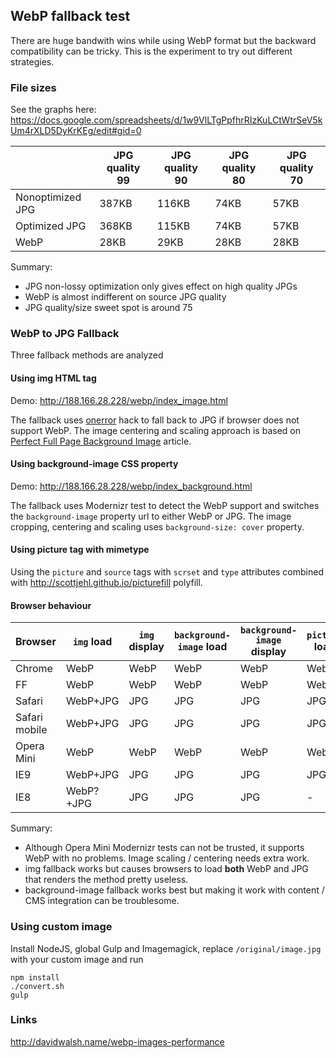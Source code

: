 ## WebP fallback test

There are huge bandwith wins while using WebP format but the backward compatibility can be tricky. This is the experiment to try out different strategies.


### File sizes

See the graphs here: https://docs.google.com/spreadsheets/d/1w9VlLTgPpfhrRIzKuLCtWtrSeV5kUm4rXLD5DyKrKEg/edit#gid=0

|                 |JPG quality 99 |JPG quality 90 |JPG quality 80 |JPG quality 70 |
|-----------------|---------------|---------------|---------------|---------------|
|Nonoptimized JPG |387KB          |116KB          |74KB           |57KB           |
|Optimized JPG    |368KB          |115KB          |74KB           |57KB           |
|WebP             |28KB           |29KB           |28KB           |28KB           |

Summary:
- JPG non-lossy optimization only gives effect on high quality JPGs    
- WebP is almost indifferent on source JPG quality
- JPG quality/size sweet spot is around 75

### WebP to JPG Fallback


Three fallback methods are analyzed

#### Using img HTML tag

Demo: http://188.166.28.228/webp/index_image.html

The fallback uses [onerror](https://css-tricks.com/webp-with-fallback) hack to fall back to JPG if browser does not support WebP. The image centering and scaling approach is based on [Perfect Full Page Background Image](https://css-tricks.com/perfect-full-page-background-image) article.

#### Using background-image CSS property

Demo: http://188.166.28.228/webp/index_background.html

The fallback uses Modernizr test to detect the WebP support and switches the ```background-image``` property url to either WebP or JPG. The image cropping, centering and scaling uses ```background-size: cover``` property.

#### Using picture tag with mimetype

Using the ```picture``` and ```source``` tags with ```scrset``` and ```type``` attributes combined with http://scottjehl.github.io/picturefill polyfill.

#### Browser behaviour

|Browser|```img``` load|```img``` display|```background-image``` load|```background-image``` display|```picture``` load|```picture``` display|
|-------------|----------|-----|-----|-----|-----|-----|
|Chrome       |WebP      |WebP |WebP |WebP |WebP |WebP |
|FF           |WebP      |WebP |WebP |WebP |WebP |WebP |
|Safari       |WebP+JPG  |JPG  |JPG  |JPG  |JPG  |JPG  |
|Safari mobile|WebP+JPG  |JPG  |JPG  |JPG  |JPG  |JPG  |
|Opera Mini   |WebP      |WebP |WebP |WebP |WebP |WebP |
|IE9          |WebP+JPG  |JPG  |JPG  |JPG  |JPG  |JPG  |
|IE8          |WebP?+JPG |JPG  |JPG  |JPG  |-    |-    |

Summary:
* Although Opera Mini Modernizr tests can not be trusted, it supports WebP with no problems. Image scaling / centering needs extra work.
* img fallback works but causes browsers to load **both** WebP and JPG that renders the method pretty useless.
* background-image fallback works best but making it work with content / CMS integration can be troublesome.

### Using custom image

Install NodeJS, global Gulp and Imagemagick, replace ```/original/image.jpg``` with your custom image and run
  
    npm install
    ./convert.sh
    gulp

### Links

http://davidwalsh.name/webp-images-performance

